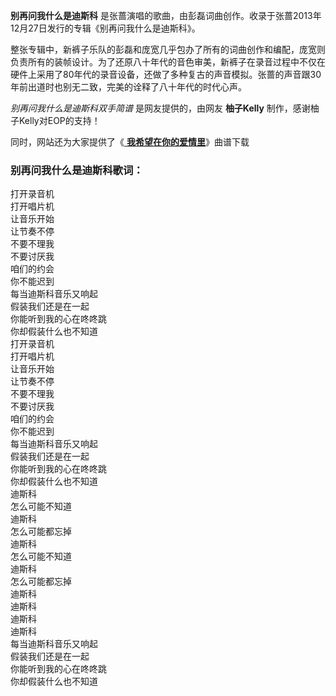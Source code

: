 

**别再问我什么是迪斯科** 是张蔷演唱的歌曲，由彭磊词曲创作。收录于张蔷2013年12月27日发行的专辑《别再问我什么是迪斯科》。

整张专辑中，新裤子乐队的彭磊和庞宽几乎包办了所有的词曲创作和编配，庞宽则负责所有的装帧设计。为了还原八十年代的音色审美，新裤子在录音过程中不仅在硬件上采用了80年代的录音设备，还做了多种复古的声音模拟。张蔷的声音跟30年前出道时也别无二致，完美的诠释了八十年代的时代心声。

_别再问我什么是迪斯科双手简谱_ 是网友提供的，由网友 **柚子Kelly** 制作，感谢柚子Kelly对EOP的支持！

同时，网站还为大家提供了《[ **我希望在你的爱情里**](Music-9288-我希望在你的爱情里-我希望在你的爱情里找一个温暖的角落.html
"我希望在你的爱情里")》曲谱下载

### 别再问我什么是迪斯科歌词：

打开录音机  
打开唱片机  
让音乐开始  
让节奏不停  
不要不理我  
不要讨厌我  
咱们的约会  
你不能迟到  
每当迪斯科音乐又响起  
假装我们还是在一起  
你能听到我的心在咚咚跳  
你却假装什么也不知道  
打开录音机  
打开唱片机  
让音乐开始  
让节奏不停  
不要不理我  
不要讨厌我  
咱们的约会  
你不能迟到  
每当迪斯科音乐又响起  
假装我们还是在一起  
你能听到我的心在咚咚跳  
你却假装什么也不知道  
迪斯科  
怎么可能不知道  
迪斯科  
怎么可能都忘掉  
迪斯科  
怎么可能不知道  
迪斯科  
怎么可能都忘掉  
迪斯科  
迪斯科  
迪斯科  
迪斯科  
每当迪斯科音乐又响起  
假装我们还是在一起  
你能听到我的心在咚咚跳  
你却假装什么也不知道

